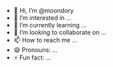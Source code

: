- 👋 Hi, I’m @moondory
- 👀 I’m interested in ...
- 🌱 I’m currently learning ...
- 💞️ I’m looking to collaborate on ...
- 📫 How to reach me ...
- 😄 Pronouns: ...
- ⚡ Fun fact: ...

<!---
moondory/moondory is a ✨ special ✨ repository because its `README.md` (this file) appears on your GitHub profile.
You can click the Preview link to take a look at your changes.
--->
